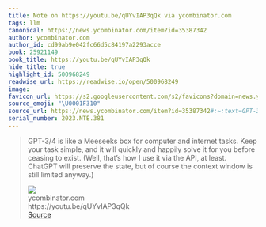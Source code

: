 ```yaml
---
title: Note on https://youtu.be/qUYvIAP3qQk via ycombinator.com
tags: llm
canonical: https://news.ycombinator.com/item?id=35387342
author: ycombinator.com
author_id: cd99ab9e042fc66d5c84197a2293acce
book: 25921149
book_title: https://youtu.be/qUYvIAP3qQk
hide_title: true
highlight_id: 500968249
readwise_url: https://readwise.io/open/500968249
image:
favicon_url: https://s2.googleusercontent.com/s2/favicons?domain=news.ycombinator.com
source_emoji: "\U0001F310"
source_url: https://news.ycombinator.com/item?id=35387342#:~:text=GPT-3%2F4%20is%20like,still%20limited%20anyway.%29
serial_number: 2023.NTE.381
---
```

> GPT-3/4 is like a Meeseeks box for computer and internet tasks. Keep your task simple, and it will quickly and happily solve it for you before ceasing to exist. (Well, that’s how I use it via the API, at least. ChatGPT will preserve the state, but of course the context window is still limited anyway.)
> <div class="quoteback-footer"><div class="quoteback-avatar"><img class="mini-favicon" src="https://s2.googleusercontent.com/s2/favicons?domain=news.ycombinator.com"></div><div class="quoteback-metadata"><div class="metadata-inner"><span style="display:none">FROM:</span><div aria-label="ycombinator.com" class="quoteback-author"> ycombinator.com</div><div aria-label="https://youtu.be/qUYvIAP3qQk" class="quoteback-title"> https://youtu.be/qUYvIAP3qQk</div></div></div><div class="quoteback-backlink"><a target="_blank" aria-label="go to the full text of this quotation" rel="noopener" href="https://news.ycombinator.com/item?id=35387342#:~:text=GPT-3%2F4%20is%20like,still%20limited%20anyway.%29" class="quoteback-arrow"> Source</a></div></div>